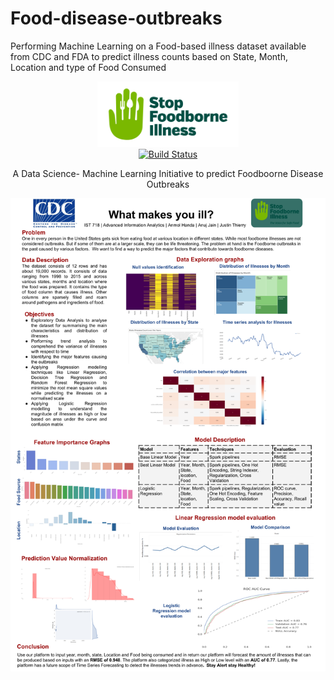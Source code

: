 # Food-disease-outbreaks
Performing Machine Learning on a Food-based illness dataset available from CDC and FDA to predict illness counts based on State, Month, Location and type of Food Consumed 

<p align="center">
  <img src="https://github.com/handaanmol/Food-disease-outbreaks/blob/master/images/project_logo.png" alt="Stop Foodborne Illness" width="226">
  <br>
  <a href="https://travis-ci.org/lord/slate"><img src="https://travis-ci.org/lord/slate.svg?branch=master" alt="Build Status"></a>
</p>

<p align="center">A Data Science- Machine Learning Initiative to predict Foodboorne Disease Outbreaks</p>

<p align="center"><img src="https://github.com/handaanmol/Food-disease-outbreaks/blob/master/images/IST%20718%20poster.png" width=700 alt="Screenshot of Example Documentation created with Slate"></p>
